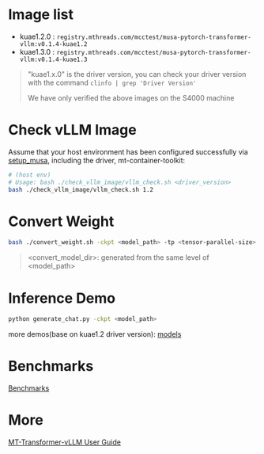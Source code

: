#  Image list

- kuae1.2.0 : `registry.mthreads.com/mcctest/musa-pytorch-transformer-vllm:v0.1.4-kuae1.2`
- kuae1.3.0 : `registry.mthreads.com/mcctest/musa-pytorch-transformer-vllm:v0.1.4-kuae1.3`

> "kuae1.x.0" is the driver version, you can check your driver version with the command `clinfo | grep 'Driver Version'`
>
> We have only verified the above images on the S4000 machine



# Check vLLM Image

Assume that your host environment has been configured successfully via [setup_musa](../setup_musa), including the driver, mt-container-toolkit: 

```bash
# (host env)
# Usage: bash ./check_vllm_image/vllm_check.sh <driver_version>
bash ./check_vllm_image/vllm_check.sh 1.2
```



# Convert Weight

```bash
bash ./convert_weight.sh -ckpt <model_path> -tp <tensor-parallel-size>
```

> <convert_model_dir>: generated from the same level of <model_path>
> 



# Inference Demo

```bash
python generate_chat.py -ckpt <model_path>
```

more demos(base on kuae1.2 driver version): [models](./models)



# Benchmarks

[Benchmarks](./benchmarks)



#  More

[MT-Transformer-vLLM User Guide](https://docs.mthreads.com/mtt/mtt-doc-online/)

